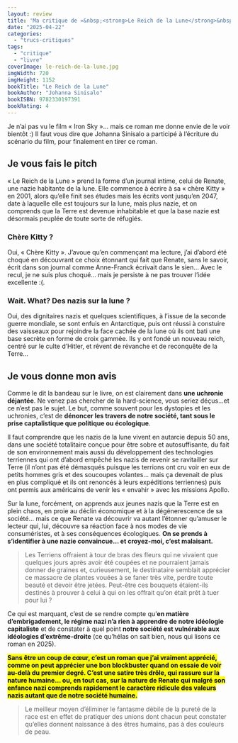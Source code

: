 ```yaml
---
layout: review
title: 'Ma critique de «&nbsp;<strong>Le Reich de la Lune</strong>&nbsp;» de <em>Johanna Sinisalo</em>'
date: "2025-04-22"
categories: 
  - "trucs-critiques"
tags: 
  - "critique"
  - "livre"
coverImage: le-reich-de-la-lune.jpg
imgWidth: 720
imgHeight: 1152
bookTitle: "Le Reich de la Lune"
bookAuthor: "Johanna Sinisalo"
bookISBN: 9782330197391           
bookRating: 4
---
```


<p>Je n’ai pas vu le film «&nbsp;<span lang="en">Iron Sky</span>&nbsp;»… mais ce roman me donne envie de le voir bientôt :) Il faut vous dire que Johanna Sinisalo a participé à l’écriture du scénario du film, pour finalement en tirer ce roman.

<h2>Je vous fais le pitch</h2>

<p>«&nbsp;Le Reich de la Lune&nbsp;» prend la forme d’un journal intime, celui de Renate, une nazie habitante de la lune. Elle commence à écrire à sa «&nbsp;chère Kitty&nbsp;» en 2001, alors qu’elle finit ses études mais les écrits vont jusqu’en 2047, date à laquelle elle est toujours sur la lune, mais plus nazie, et on comprends que la Terre est devenue inhabitable et que la base nazie est désormais peuplée de toute sorte de réfugiés.</p>

<h3>Chère Kitty&nbsp;?</h3>
<p>Oui, «&nbsp;Chère Kitty&nbsp;». J’avoue qu’en commençant ma lecture, j’ai d’abord été choqué en découvrant ce choix étonnant qui fait que Renate, sans le savoir, écrit dans son journal comme Anne-Franck écrivait dans le sien… Avec le recul, je ne suis plus choqué… mais je persiste à ne pas trouver l’idée excellente :(.

<h3><span lang="en">Wait. What?</span> Des nazis sur la lune&nbsp;?</h3>
<p>Oui, des dignitaires nazis et quelques scientifiques, à l’issue de la seconde guerre mondiale, se sont enfuis en Antarctique, puis ont réussi à constuire des vaisseaux pour rejoindre la face cachée de la lune où ils ont bati une base secrète en forme de croix gammée. Ils y ont fondé un nouveau reich, centré sur le culte d’Hitler, et rêvent de révanche et de reconquête de la Terre…</p>

<h2>Je vous donne mon avis</h2>

<p>Comme le dit la bandeau sur le livre, on est clairement dans <strong>une uchronie déjantée</strong>. Ne venez pas chercher de la hard-science, vous seriez déçus…et ce n’est pas le sujet. Le but, comme souvent pour les dystopies et les uchronies, c’est de <strong>dénoncer les travers de notre société, tant sous le prise captalistique que politique ou écologique</strong>.</p>
<p>Il faut comprendre que les nazis de la lune vivent en autarcie depuis 50&nbsp;ans, dans une société totalitaire conçue pour être sobre et autosuffisante, du fait de son environnement mais aussi du développement des technologies terriennes qui ont d’abord empêché les nazis de revenir se ravitailler sur Terre (il n’ont pas été démasqués puisque les terrions ont cru voir en eux de petits hommes gris et des soucoupes volantes… mais ça devenait de plus en plus compliqué et ils ont renoncés à leurs expéditions terriennes) puis ont permis aux américains de venir les «&nbsp;envahir&nbsp;» avec les missions Apollo.</p>
<p>Sur la lune, forcément, on apprends aux jeunes nazis que la Terre est en plein chaos, en proie au déclin économique et à la dégénerescence de sa société… mais ce que Renate va découvrir va autant l’étonner qu’amuser le lecteur qui, lui, découvre sa réaction face à nos modes de vie consuméristes, et à ses conséquences écologiques. <strong>On se prends à s’identifier à une nazie convaincue… et croyez-moi, c’est malaisant.</strong></p>

<blockquote class="citation">
  <p>Les Terriens offraient à tour de bras des fleurs qui ne vivaient que quelques jours après avoir été coupées et ne pourraient jamais donner de graines et, curieusement, le destinataire semblait apprécier ce massacre de plantes vouées à se faner très vite, perdre toute beauté et devoir être jetées. Peut-être ces bouquets étaient-ils destinés à prouver à celui à qui on les offrait qu’on était prêt à tuer pour lui&nbsp;?</p>
</blockquote>

<p>Ce qui est marquant, c’est de se rendre compte qu’<strong>en matière d’embrigadement, le régime nazi n’a rien à apprendre de notre idéologie capitaliste</strong> et de constater à quel point <strong>notre société est vulnérable aux idéologies d’extrême-droite</strong> (ce qu’hélas on sait bien, nous qui lisons ce roman en 2025).</p>

<p><strong><mark>Sans être un coup de cœur, c’est un roman que j’ai vraiment apprécié, comme on peut apprécier une bon <span lang="en">blockbuster</span> quand on essaie de voir au-delà du premier degré. C’est une satire très drôle, qui rassure sur la nature humaine… ou, en tout cas, sur la nature de Renate qui malgré son enfance nazi comprends rapidement le caractère ridicule des valeurs nazis autant que de notre société humaine.</mark></strong></p>

<blockquote class="citation">
  <p>Le meilleur moyen d’éliminer le fantasme débile de la pureté de la race est en effet de pratiquer des unions dont chacun peut constater qu’elles donnent naissance à des êtres humains, pas à des couleurs de peau.</p>
</blockquote>
